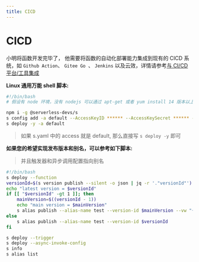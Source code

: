 ```yaml
---
title: CICD
---
```

# CICD

小明将函数开发完毕了， 他需要将函数的自动化部署能力集成到现有的 CICD 系统，如 `Github Action`、 `Gitee Go `、  `Jenkins` 以及云效，详情请参考[与 CI/CD 平台/工具集成](../user-guide/cicd.md)

**Linux 通用万能 shell 脚本:**

```bash
#!/bin/bash
# 假设有 node 环境，没有 nodejs 可以通过 apt-get 或者 yum install 14 版本以上的 nodejs

npm i -g @serverless-devs/s
s config add -a default --AccessKeyID ****** --AccessKeySecret ****** -f
s deploy -y -a default
```

>  如果 s.yaml 中的 access 就是 default, 那么直接写 `s deploy -y` 即可


**如果您的希望实现发布版本和别名，可以参考如下脚本:**
> 并且触发器和异步调用配置指向别名

```bash
#!/bin/bash
s deploy --function
versionId=$(s version publish --silent -o json | jq -r '."versionId"')
echo "latest version = $versionId"
if [[ "$versionId" -gt 1 ]]; then
    mainVersion=$((versionId - 1))
    echo "main version = $mainVersion"
    s alias publish --alias-name test --version-id $mainVersion --vw "{\"$versionId\": 0.2}"
else
    s alias publish --alias-name test --version-id $versionId
fi

s deploy --trigger
s deploy --async-invoke-config
s info
s alias list
```

